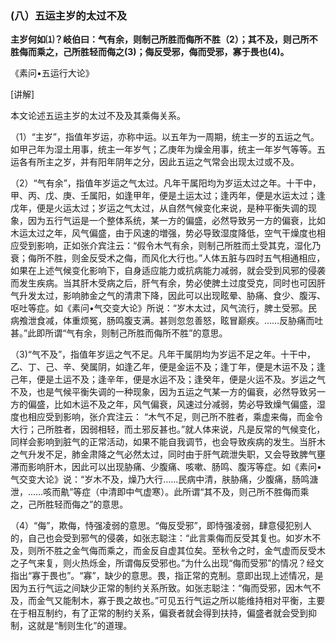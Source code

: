 ### (八）五运主岁的太过不及

**主岁何如⑴？岐伯曰：气有余，则制己所胜而侮所不胜（2）；其不及，则己所不胜侮而乘之，己所胜轻而侮之(3)；侮反受邪，侮而受邪，寡于畏也(4)。**

《素问•五运行大论》

[讲解]

本文论述五运主岁的太过不及及其乘侮关系。

（1）“主岁”，指值年岁运，亦称中运。以五年为一周期，统主一岁的五运之气。如甲己年为湿土用事，统主一年岁气；乙庚年为燥金用事，统主一年岁气等等。五运各有所主之岁，并有阳年阴年之分，因此五运之气常会出现太过或不及。

（2）“气有余”，指值年岁运之气太过。凡年干属阳均为岁运太过之年。十干中，甲、丙、戊、庚、壬属阳，如逢甲年，便是土运太过；逢丙年，便是水运太过；逢戊年，便是火运太过；岁运之气太过，从自然气候变化来说，是种平衡失调的现象，因为五行气运是一个整体系统，某一方的偏盛，必然导致另一方的偏衰，比如木运太过之年，风气偏盛，由于风速的増强，势必导致湿度降低，空气干燥度也相应受到影响，正如张介宾注云：“假令木气有余，则制己所胜而土受其克，湿化乃衰；侮所不胜，则金反受术之侮，而风化大行也。”人体五脏与四时五气相通相应，如果在上述气候变化影响下，自身适应能力或抗病能力减弱，就会受到风邪的侵袭而发生疾病。当其肝木受病之后，肝气有余，势必使脾土过度受克，同时也可因肝气升发太过，影响肺金之气的清肃下降，因此可以出现眩晕、胁痛、食少、腹泻、呕吐等症。如《素问•气交变大论》所说：“岁木太过，风气流行，脾土受邪。民病飧泄食减，体重烦冤，肠鸣腹支满。甚则忽忽善怒，眩冒巅疾。……反胁痛而吐甚。”此即所谓“气有余，则制己所胜而侮所不胜”的意思。

（3)“气不及”，指值年岁运之气不足。凡年干属阴均为岁运不足之年。十干中，乙、丁、己、辛、癸属阴，如逢乙年，便是金运不及；逢丁年，便是木运不及；逢己年，便是土运不及；逢辛年，便是水运不及；逢癸年，便是火运不及。岁运之气不及，也是气候平衡失调的一种现象，因为五运之气某一方的偏衰，必然导致另一方的偏盛，比如木运不及之年，风气偏衰，风速过分减弱，势必导致燥气偏盛，湿度也相应受到影响，张介宾注云：
“木气不足，则己所不胜者，乘虚来侮，而金令大行；己所胜者，因弱相轻，而土邪反甚也。”就人体来说，凡是反常的气候变化，同样会影响到脏气的正常活动，如果不能自我调节，也会导致疾病的发生。当肝木之气升发不足，肺金肃降之气必然太过，同时由于肝气疏泄失职，又会导致脾气壅滞而影响肝木，因此可以出现胁痛、少腹痛、咳嗽、肠鸣、腹泻等症。如《素问•气交变大论》说：“岁木不及，燥乃大行……民病中清，肤胁痛，少腹痛，肠鸣溏泄，……咳而鼽”等症（中清即中气虚寒）。此所谓“其不及，则己所不胜侮而乘之，己所胜轻而侮之”的意思。

（4）“侮”，欺侮，恃强凌弱的意思。“侮反受邪”，即恃强凌弱，肆意侵犯别人的，自己也会受到邪气的侵袭，如张志聪注：“此言乘侮而反受其复也。如岁木不及，则所不胜之金气侮而乘之，而金反自虚其位矣。至秋令之时，金气虚而反受木之子气来复，则火热烁金，所谓侮反受邪也。”为什么出现“侮而受邪”的情况？经文指出“寡于畏也”。“寡”，缺少的意思。畏，指正常的克制。意即出现上述情况，是因为五行气运之间缺少正常的制约关系所致。如张志聪注：“侮而受邪，因木气不及，而金气又能制木，寡于畏之故也。”可见五行气运之所以能维持相对平衡，主要在于相互制约，有了正常的制约关系，偏衰者就会得到扶持，偏盛者就会受到抑制，这就是“制则生化”的道理。
